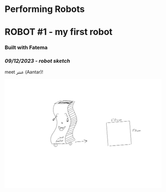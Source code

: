 # Performing Robots

# ROBOT #1 - my first robot
### Built with Fatema

###  *09/12/2023 - robot sketch*
meet عنتر (Aantar)!

![ANTAR](https://github.com/j-da-savage/Performing-robots/blob/main/sketch1.jpg)
